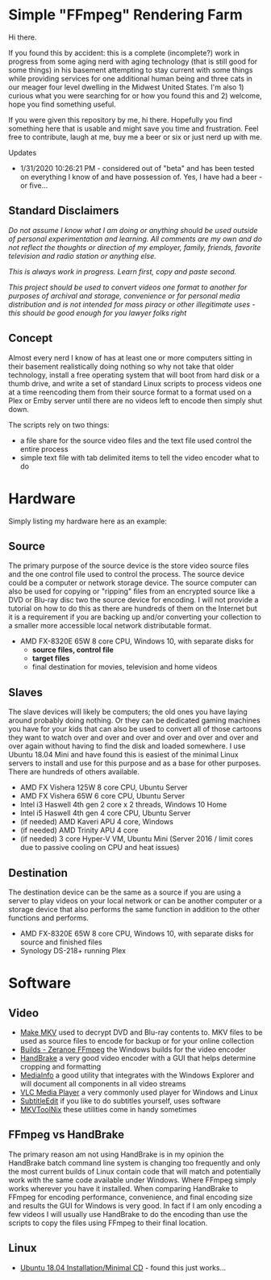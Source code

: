 # Simple "FFmpeg" Rendering Farm

Hi there.

If you found this by accident: this is a complete (incomplete?) work in progress from some aging nerd with aging technology (that is still good for some things) in his basement attempting to stay current with some things while providing
services for one additional human being and three cats in our meager four level dwelling in the Midwest United States. I'm also 1) curious what you were searching for or how you found this and 2) welcome, hope you find something useful.

If you were given this repository by me, hi there. Hopefully you find something here that is usable and might save you time and frustration. Feel free to contribute, laugh at me, buy me a beer or six or just nerd up with me.

Updates

-  1/31/2020 10:26:21 PM - considered out of "beta" and has been tested on everything I know of and have possession of. Yes, I have had a beer - or five...

## Standard Disclaimers

*Do not assume I know what I am doing or anything should be used outside of personal experimentation and learning. All comments are my own and do not reflect the thoughts or direction of my employer, family, friends,
favorite television and radio station or anything else.*

*This is always work in progress. Learn first, copy and paste second.*

*This project should be used to convert videos one format to another for purposes of archival and storage, convenience or for personal media distribution and is not intended for mass piracy or other illegitimate uses - this should be good enough for you lawyer folks right*

## Concept

Almost every nerd I know of has at least one or more computers sitting in their basement realistically doing nothing so why not take that older technology, install a free operating system that will boot from hard disk or a thumb drive, and write a set
of standard Linux scripts to process videos one at a time reencoding them from their source format to a format used on a Plex or Emby server until there are no videos left to encode then simply shut down.

The scripts rely on two things:
-  a file share for the source video files and the text file used control the entire process
-  simple text file with tab delimited items to tell the video encoder what to do

# Hardware

Simply listing my hardware here as an example:

## Source

The primary purpose of the source device is the store video source files and the one control file used to control the process. The source device could be a computer or network storage device. The source computer can also be used for copying 
or "ripping" files from an encrypted source like a DVD or Blu-ray disc two the source device for encoding. I will not provide a tutorial on how to do this as there are hundreds of them on the Internet but it is a requirement if you are 
backing up and/or converting your collection to a smaller more accessible local network distributable format.

- AMD FX-8320E 65W 8 core CPU, Windows 10, with separate disks for
  -  **source files, control file**
  -  **target files**
  -  final destination for movies, television and home videos
 
## Slaves

The slave devices will likely be computers; the old ones you have laying around probably doing nothing. Or they can be dedicated gaming machines you have for your kids that can also be used to convert all of those cartoons they want to watch 
over and over and over and over and over and over and over again without having to find the disk and loaded somewhere. I use Ubuntu 18.04 Mini and have found this is easiest of the minimal Linux servers to install and use for this purpose 
and as a base for other purposes. There are hundreds of others available.

- AMD FX Vishera 125W 8 core CPU, Ubuntu Server
- AMD FX Vishera 65W 6 core CPU, Ubuntu Server
- Intel i3 Haswell 4th gen 2 core x 2 threads, Windows 10 Home
- Intel i5 Haswell 4th gen 4 core CPU, Ubuntu Server
- (if needed) AMD Kaveri APU 4 core, Windows
- (if needed) AMD Trinity APU 4 core
- (if needed) 3 core Hyper-V VM, Ubuntu Mini (Server 2016 / limit cores due to passive cooling on CPU and heat issues)

## Destination

The destination device can be the same as a source if you are using a server to play videos on your local network or can be another computer or a storage device that also performs the same function in addition to the other functions and performs.

- AMD FX-8320E 65W 8 core CPU, Windows 10, with separate disks for source and finished files
- Synology DS-218+ running Plex

# Software

## Video

-  [Make MKV](https://www.makemkv.com) used to decrypt DVD and Blu-ray contents to. MKV files to be used as source files to encode for backup or for your online collection
-  [Builds - Zeranoe FFmpeg](https://FFmpeg.zeranoe.com/builds/) the Windows builds for the video encoder
-  [HandBrake](https://HandBrake.fr/) a very good video encoder with a GUI that helps determine cropping and formatting
-  [MediaInfo](https://mediaarea.net/en/MediaInfo) a good utility that integrates with the Windows Explorer and will document all components in all video streams
-  [VLC Media Player](https://www.videolan.org/vlc/download-windows.html) a very commonly used player for Windows and Linux
-  [SubtitleEdit](https://github.com/SubtitleEdit/subtitleedit/releases) if you like to do subtitles yourself, uses software
-  [MKVToolNix](https://www.fosshub.com/MKVToolNix.html) these utilities come in handy sometimes

## FFmpeg vs HandBrake

The primary reason am not using HandBrake is in my opinion the HandBrake batch command line system is changing too frequently and only the most current builds of Linux contain code that will match and potentially work with the same code
available under Windows. Where FFmpeg simply works wherever you have it installed. When comparing HandBrake to FFmpeg for encoding performance, convenience, and final encoding size and results the GUI for Windows is very good.
In fact if I am only encoding a few videos I will usually use HandBrake to do the encoding than use the scripts to copy the files using FFmpeg to their final location.

## Linux

- [Ubuntu 18.04 Installation/Minimal CD](https://help.ubuntu.com/community/Installation/MinimalCD) - found this just works...

